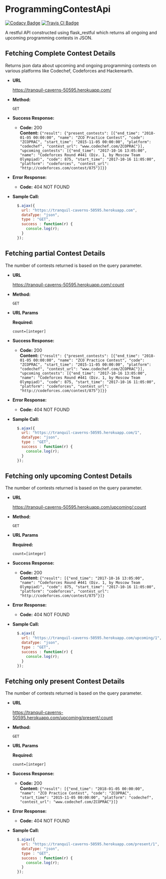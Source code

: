 # ProgrammingContestApi

[![Codacy Badge](https://api.codacy.com/project/badge/Grade/499937200761438582779f2a28b58166)](https://www.codacy.com/app/uzumaki-narut0/ProgrammingContestApi?utm_source=github.com&utm_medium=referral&utm_content=uzumaki-narut0/ProgrammingContestApi&utm_campaign=badger)
[![Travis CI Badge](https://travis-ci.org/uzumaki-narut0/ProgrammingContestApi.svg?branch=master)](https://travis-ci.org/uzumaki-narut0/ProgrammingContestApi)

A restful API constructed using flask_restful which returns all ongoing and upcoming programming contests in JSON.

**Fetching Complete Contest Details**
----
  Returns json data about upcoming and ongoing programming contests on various platforms like Codechef, Codeforces and Hackerearth.

* **URL**

  https://tranquil-caverns-50595.herokuapp.com/

* **Method:**

  `GET`

* **Success Response:**

  * **Code:** 200 <br />
    **Content:** `{"result": {"present_contests": [{"end_time": "2018-01-05 00:00:00", "name": "ZCO Practice Contest", "code": "ZCOPRAC", "start_time": "2015-11-05 00:00:00", "platform": "codechef", "contest_url": "www.codechef.com/ZCOPRAC"}], "upcoming_contests": [{"end_time": "2017-10-16 13:05:00", "name": "Codeforces Round #441 (Div. 1, by Moscow Team Olympiad)", "code": 875, "start_time": "2017-10-16 11:05:00", "platform": "codeforces", "contest_url": "http://codeforces.com/contest/875"}]}}`
 
* **Error Response:**

  * **Code:** 404 NOT FOUND <br />
  
* **Sample Call:**

  ```javascript
    $.ajax({
      url: "https://tranquil-caverns-50595.herokuapp.com",
      dataType: "json",
      type : "GET",
      success : function(r) {
        console.log(r);
      }
    });
  ```
**Fetching partial Contest Details**
----
  The number of contests returned is based on the query parameter.

* **URL**

  https://tranquil-caverns-50595.herokuapp.com/:count

* **Method:**

  `GET`
*  **URL Params**

   **Required:**
 
   `count=[integer]`

* **Success Response:**

  * **Code:** 200 <br />
    **Content:** `{"result": {"present_contests": [{"end_time": "2018-01-05 00:00:00", "name": "ZCO Practice Contest", "code": "ZCOPRAC", "start_time": "2015-11-05 00:00:00", "platform": "codechef", "contest_url": "www.codechef.com/ZCOPRAC"}], "upcoming_contests": [{"end_time": "2017-10-16 13:05:00", "name": "Codeforces Round #441 (Div. 1, by Moscow Team Olympiad)", "code": 875, "start_time": "2017-10-16 11:05:00", "platform": "codeforces", "contest_url": "http://codeforces.com/contest/875"}]}}`
 
* **Error Response:**

  * **Code:** 404 NOT FOUND <br />
  
* **Sample Call:**

  ```javascript
    $.ajax({
      url: "https://tranquil-caverns-50595.herokuapp.com/1",
      dataType: "json",
      type : "GET",
      success : function(r) {
        console.log(r);
      }
    });
  ```
**Fetching only upcoming Contest Details**
----
  The number of contests returned is based on the query parameter.

* **URL**

  https://tranquil-caverns-50595.herokuapp.com/upcoming/:count

* **Method:**

  `GET`
*  **URL Params**

   **Required:**
 
   `count=[integer]`

* **Success Response:**

  * **Code:** 200 <br />
    **Content:** `{"result": [{"end_time": "2017-10-16 13:05:00", "name": "Codeforces Round #441 (Div. 1, by Moscow Team Olympiad)", "code": 875, "start_time": "2017-10-16 11:05:00", "platform": "codeforces", "contest_url": "http://codeforces.com/contest/875"}]}`
 
* **Error Response:**

  * **Code:** 404 NOT FOUND <br />
  
* **Sample Call:**

  ```javascript
    $.ajax({
      url: "https://tranquil-caverns-50595.herokuapp.com/upcoming/1",
      dataType: "json",
      type : "GET",
      success : function(r) {
        console.log(r);
      }
    });
  ```

**Fetching only present Contest Details**
----
  The number of contests returned is based on the query parameter.

* **URL**

  https://tranquil-caverns-50595.herokuapp.com/upcoming/present/:count

* **Method:**

  `GET`
*  **URL Params**

   **Required:**
 
   `count=[integer]`

* **Success Response:**

  * **Code:** 200 <br />
    **Content:** `{"result": [{"end_time": "2018-01-05 00:00:00", "name": "ZCO Practice Contest", "code": "ZCOPRAC", "start_time": "2015-11-05 00:00:00", "platform": "codechef", "contest_url": "www.codechef.com/ZCOPRAC"}]}`
 
* **Error Response:**

  * **Code:** 404 NOT FOUND <br />
  
* **Sample Call:**

  ```javascript
    $.ajax({
      url: "https://tranquil-caverns-50595.herokuapp.com/present/1",
      dataType: "json",
      type : "GET",
      success : function(r) {
        console.log(r);
      }
    });
  ```
